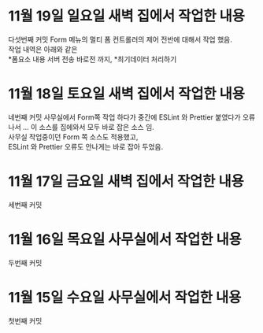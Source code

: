 # 11월 19일 일요일 새벽 집에서 작업한 내용

다섯번째 커밋
Form 메뉴의 멀티 폼 컨트롤러의 제어 전반에 대해서 작업 했음.  
작업 내역은 아래와 같은  
*폼요소 내용 서버 전송 바로전 까지,
*최기데이터 처리하기

# 11월 18일 토요일 새벽 집에서 작업한 내용

네번째 커밋
사무실에서 Form쪽 작업 하다가 중간에 ESLint 와 Prettier 붙였다가 오류 나서 ... 이 소스를 집에와서 모두 바로 잡은 소스 임.  
사무실 작업중이던 Form 쪽 소스도 적용했고,  
ESLint 와 Prettier 오류도 안나게는 바로 잡아 두었음.

# 11월 17일 금요일 새벽 집에서 작업한 내용

세번째 커밋

# 11월 16일 목요일 사무실에서 작업한 내용

두번째 커밋

# 11월 15일 수요일 사무실에서 작업한 내용

첫번째 커밋
